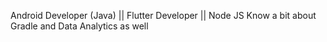 Android Developer (Java) || Flutter Developer || Node JS
Know a bit about Gradle and Data Analytics as well

<!---
atharva2031/atharva2031 is a ✨ special ✨ repository because its `README.md` (this file) appears on your GitHub profile.
You can click the Preview link to take a look at your changes.
--->
